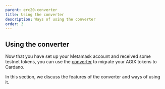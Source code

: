 ```yaml
---
parent: erc20-converter
title: Using the converter
description: Ways of using the converter
order: 3
---
```


## Using the converter 

Now that you have set up your Metamask account and received some testnet tokens, you can use the [converter](http://kovan-bridge.singularitynet.io/) to migrate your AGIX tokens to Cardano. 

In this section, we discuss the features of the converter and ways of using it.
